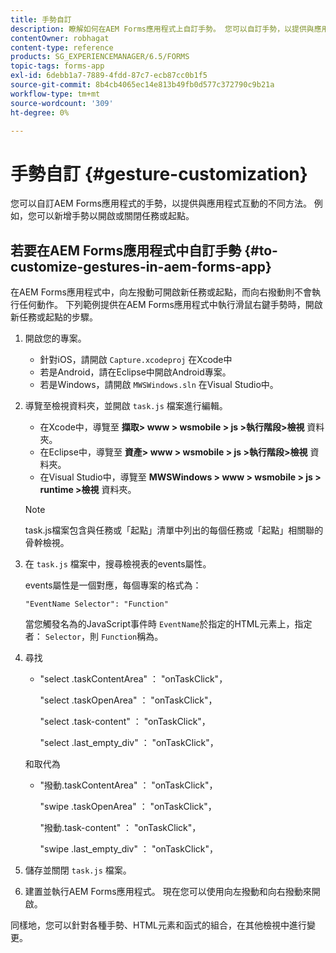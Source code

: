 ```yaml
---
title: 手勢自訂
description: 瞭解如何在AEM Forms應用程式上自訂手勢。 您可以自訂手勢，以提供與應用程式互動的獨特方法。
contentOwner: robhagat
content-type: reference
products: SG_EXPERIENCEMANAGER/6.5/FORMS
topic-tags: forms-app
exl-id: 6debb1a7-7889-4fdd-87c7-ecb87cc0b1f5
source-git-commit: 8b4cb4065ec14e813b49fb0d577c372790c9b21a
workflow-type: tm+mt
source-wordcount: '309'
ht-degree: 0%

---
```


# 手勢自訂 {#gesture-customization}

您可以自訂AEM Forms應用程式的手勢，以提供與應用程式互動的不同方法。 例如，您可以新增手勢以開啟或關閉任務或起點。

## 若要在AEM Forms應用程式中自訂手勢 {#to-customize-gestures-in-aem-forms-app}

在AEM Forms應用程式中，向左撥動可開啟新任務或起點，而向右撥動則不會執行任何動作。 下列範例提供在AEM Forms應用程式中執行滑鼠右鍵手勢時，開啟新任務或起點的步驟。

1. 開啟您的專案。

   * 針對iOS，請開啟 `Capture.xcodeproj` 在Xcode中
   * 若是Android，請在Eclipse中開啟Android專案。
   * 若是Windows，請開啟 `MWSWindows.sln` 在Visual Studio中。

1. 導覽至檢視資料夾，並開啟 `task.js` 檔案進行編輯。

   * 在Xcode中，導覽至 **擷取> www > wsmobile > js >執行階段>檢視** 資料夾。
   * 在Eclipse中，導覽至 **資產> www > wsmobile > js >執行階段>檢視** 資料夾。
   * 在Visual Studio中，導覽至 **MWSWindows > www > wsmobile > js > runtime >檢視** 資料夾。

   >[!NOTE]
   >
   >task.js檔案包含與任務或「起點」清單中列出的每個任務或「起點」相關聯的骨幹檢視。

1. 在 `task.js` 檔案中，搜尋檢視表的events屬性。

   events屬性是一個對應，每個專案的格式為：

   `"EventName Selector": "Function"`

   當您觸發名為的JavaScript事件時 `EventName`於指定的HTML元素上，指定者： `Selector`，則 `Function`稱為。

1. 尋找

   * &quot;select .taskContentArea&quot; ： &quot;onTaskClick&quot;，

     &quot;select .taskOpenArea&quot; ： &quot;onTaskClick&quot;，

     &quot;select .task-content&quot; ： &quot;onTaskClick&quot;，

     &quot;select .last_empty_div&quot; ： &quot;onTaskClick&quot;，

   和取代為

   * &quot;撥動.taskContentArea&quot; ： &quot;onTaskClick&quot;，

     &quot;swipe .taskOpenArea&quot; ： &quot;onTaskClick&quot;，

     &quot;撥動.task-content&quot; ： &quot;onTaskClick&quot;，

     &quot;swipe .last_empty_div&quot; ： &quot;onTaskClick&quot;，

1. 儲存並關閉 `task.js` 檔案。
1. 建置並執行AEM Forms應用程式。 現在您可以使用向左撥動和向右撥動來開啟。

同樣地，您可以針對各種手勢、HTML元素和函式的組合，在其他檢視中進行變更。

